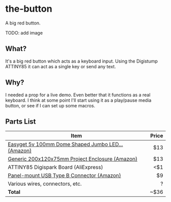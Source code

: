 # the-button
A big red button.

TODO: add image

## What?

It's a big red button which acts as a keyboard input. Using the Digistump ATTINY85
it can act as a single key or send any text.

## Why?

I needed a prop for a live demo. Even better that it functions as a real keyboard.
I think at some point I'll start using it as a play/pause media button, or see if I
can set up some macros.

## Parts List

| Item | Price |
| ---- | -----:|
| [Easyget 5v 100mm Dome Shaped Jumbo LED... (Amazon)][button-amazon] | $13 |
| [Generic 200x120x75mm Project Enclosure (Amazon)][box-amazon] | $13 |
| ATTINY85 Digispark Board (AliExpress) | <$1 |
| [Panel-mount USB Type B Connector (Amazon)][usb-amazon] | $9 |
| Various wires, connectors, etc. | ? |
| **Total** | ~$36 |

[button-amazon]: https://www.amazon.com/Easyget-Shaped-Illuminated-Self-resetting-Projects/dp/B00XRC9URW
[box-amazon]: https://www.amazon.com/gp/product/B07D23BF7Y
[usb-amazon]: https://www.amazon.com/gp/product/B07G4XYJ5W